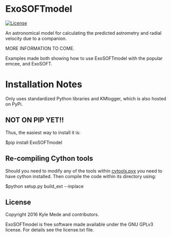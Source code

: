 ExoSOFTmodel
============

<!--[![Build Status](https://travis-ci.org/kylemede/KMlogger.svg?branch=master)](https://travis-ci.org/kylemede/KMlogger)-->
<!--[![PyPI version](https://badge.fury.io/py/KMlogger.svg)](https://badge.fury.io/py/KMlogger)-->
[![License](https://img.shields.io/badge/license-GPL-blue.svg)](https://github.com/kylemede/ExoSOFTmodel/blob/master/LICENSE)
<!--[![Coverage Status](https://coveralls.io/repos/github/kylemede/KMlogger/badge.svg?branch=master)](https://coveralls.io/github/kylemede/KMlogger?branch=master)-->

An astronomical model for calculating the predicted astrometry and radial velocity due to a companion.

MORE INFORMATION TO COME.

Examples made both showing how to use ExoSOFTmodel with the popular emcee, and 
ExoSOFT.


Installation Notes
==================
Only uses standardized Python libraries and KMlogger, which is also hosted on PyPi.  

NOT ON PIP YET!!
----------------

Thus, the easiest way to install it is:
 
 $pip install ExoSOFTmodel
 
Re-compiling Cython tools
-------------------------

Should you need to modify any of the tools within [cytools.pyx](https://github.com/kylemede/ExoSOFTmodel/blob/master/ExoSOFTmodel/cytools.pyx)
 you need to have cython installed.  Then compile the code within its directory using:
 
 $python setup.py build_ext --inplace

License
-------

Copyright 2016 Kyle Mede and contributors.

ExoSOFTmodel is free software made available under the GNU GPLv3 license. 
For details see the license.txt file.